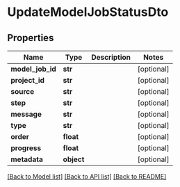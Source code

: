 # UpdateModelJobStatusDto

## Properties
Name | Type | Description | Notes
------------ | ------------- | ------------- | -------------
**model_job_id** | **str** |  | [optional] 
**project_id** | **str** |  | [optional] 
**source** | **str** |  | [optional] 
**step** | **str** |  | [optional] 
**message** | **str** |  | [optional] 
**type** | **str** |  | [optional] 
**order** | **float** |  | [optional] 
**progress** | **float** |  | [optional] 
**metadata** | **object** |  | [optional] 

[[Back to Model list]](../README.md#documentation-for-models) [[Back to API list]](../README.md#documentation-for-api-endpoints) [[Back to README]](../README.md)

